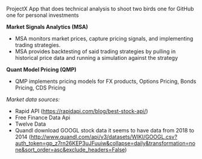 ProjectX App that does technical analysis to shoot two birds one for GitHub one for personal investments

**Market Signals Analytics  (MSA)**
* MSA monitors market prices, capture pricing signals, and implementing trading strategies.  
* MSA provides backtesting of said trading strategies by pulling in historical price data and running a simulation against the strategy

  
**Quant Model Pricing (QMP)** 		
* QMP implements pricing models for FX products, Options Pricing, Bonds Pricing, CDS Pricing

_Market data sources:_
* Rapid API (https://rapidapi.com/blog/best-stock-api/)
* Free Finance Data Api
* Twelve Data
* Quandl download GOOGL stock data it seems to have data from 2018 to 2014 (http://www.quandl.com/api/v3/datasets/WIKI/GOOGL.csv?auth_token=gp_z7rn26KEP3uJFuuiw&collapse=daily&transformation=none&sort_order=asc&exclude_headers=False)
